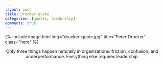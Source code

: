 ```yaml
---
layout: post
title: Drucker quote
categories: [quotes, leadership]
comments: true
---
```

{% include image.html img="drucker-quote.jpg" title="Peter Drucker" class="hero" %}

<center>Only three things happen naturally in organizations: friction, confusion, and underperformance. Everything else requires leadership.</center>
